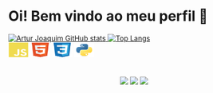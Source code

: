 <h1>Oi! Bem vindo ao meu perfil 👋</h1>

 <div>
  <a href="https://github.com/arturjoaquim">
    <img alt="Artur Joaquim GitHub stats" style="width:50%;" src="https://github-readme-stats.vercel.app/api?username=arturjoaquim&show_icons=true&theme=tokyonight&include_all_commits=true&count_private=true"/>
    <img alt="Top Langs" style="width:49%;" src="https://github-readme-stats.vercel.app/api/top-langs/?username=arturjoaquim&layout=compact&langs_count=7&theme=tokyonight"/>
</div>

<div style="display:inline-block">
  <img align="center" alt="Rafa-Js" height="30" width="40" src="https://raw.githubusercontent.com/devicons/devicon/master/icons/javascript/javascript-plain.svg">
  <img align="center" alt="Rafa-HTML" height="30" width="40" src="https://raw.githubusercontent.com/devicons/devicon/master/icons/html5/html5-original.svg">
  <img align="center" alt="Rafa-CSS" height="30" width="40" src="https://raw.githubusercontent.com/devicons/devicon/master/icons/css3/css3-original.svg">
  <img align="center" alt="Rafa-Python" height="30" width="40" src="https://raw.githubusercontent.com/devicons/devicon/master/icons/python/python-original.svg">
</div>

#
<div style="text-align:center;"> 
  <a href="https://www.instagram.com/arturjoaquim_/" target="_blank"><img src="https://img.shields.io/badge/-Instagram-%23E44FF?style=for-the-badge&logo=instagram&logoColor=white" target="_blank"></a>
  <a href = "mailto:artur.joaquimbr@gmail.com"><img src="https://img.shields.io/badge/-Gmail-%23333?style=for-the-badge&logo=gmail&logoColor=white" target="_blank"></a>
  <a href="https://www.linkedin.com/in/artur-joaquim-rodrigues/" target="_blank"><img src="https://img.shields.io/badge/-LinkedIn-%230077B5?style=for-the-badge&logo=linkedin&logoColor=white" target="_blank"></a> 
</div>



